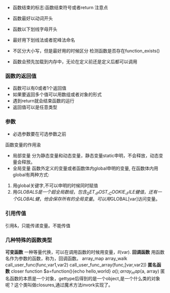 - 函数结束的标志:函数结束符号或者return
注意点

- 函数最好以动词开头
- 函数以下划线字母开头
- 最好用下划线法或者驼峰法命名
- 不区分大小写，但是最好用的时候区分
检测函数是否存在function_exists()

- 函数会预先加载到内存中，无论在定义前还是定义后都可以调用

### 函数的返回值

- 函数可以有0或者1个返回值
- 如果要返回多个值可以用数组或者对象的形式
- 遇到return就会结束函数的运行
- 返回值可以是任意类型

### 参数

- 必选参数要在可选参数之前

函数变量的作用渝
- 局部变量
分为静态变量和动态变量，静态变量static申明，不会释放，动态变量会释放。
- 全局变量
函数外定义的变量或者函数体内global申明的变量,
在函数体内用global有两种方式:

1. 用global关键字,不可以申明的时候同时赋值
2. 用$GLOBALS是一个超全局数组，包含_GET,_POST,_COOKIE,_FILE健值，还有一个GLOBAL健，他会保存所有的全局变量。
可以用$GLOBAL[var]访问变量。

### 引用传值
引用&，只能传递变量。不能传值

### 几种特殊的函数类型
 **可变函数** 
一种等量代换，可以在调用函数的时候用变量，$ll($var).
 **回调函数** 
用函数名作为参数的函数，称为，回调函数。
array_map
array_walk
call_user_func(func,var1,var2)
call_user_func_array(func,[var,var2])
 **匿名函数** 
closer function
$a=function(){echo hello,world}
$a();
array_map($a, array)
匿名函数的本质是一个对象，gettype后得到的是一个object,是一个什么类的对象呢？这个类叫做closures,通过魔术方法invork实现了。

